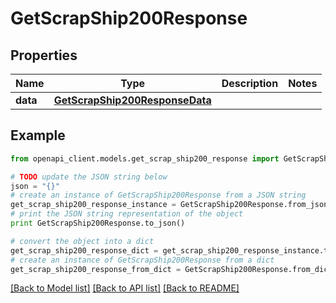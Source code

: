 # GetScrapShip200Response



## Properties
Name | Type | Description | Notes
------------ | ------------- | ------------- | -------------
**data** | [**GetScrapShip200ResponseData**](GetScrapShip200ResponseData.md) |  | 

## Example

```python
from openapi_client.models.get_scrap_ship200_response import GetScrapShip200Response

# TODO update the JSON string below
json = "{}"
# create an instance of GetScrapShip200Response from a JSON string
get_scrap_ship200_response_instance = GetScrapShip200Response.from_json(json)
# print the JSON string representation of the object
print GetScrapShip200Response.to_json()

# convert the object into a dict
get_scrap_ship200_response_dict = get_scrap_ship200_response_instance.to_dict()
# create an instance of GetScrapShip200Response from a dict
get_scrap_ship200_response_from_dict = GetScrapShip200Response.from_dict(get_scrap_ship200_response_dict)
```
[[Back to Model list]](../README.md#documentation-for-models) [[Back to API list]](../README.md#documentation-for-api-endpoints) [[Back to README]](../README.md)


